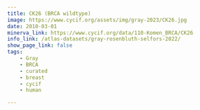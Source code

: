 ```yaml
---
title: CK26 (BRCA wildtype)
image: https://www.cycif.org/assets/img/gray-2023/CK26.jpg
date: 2010-03-01
minerva_link: https://www.cycif.org/data/110-Komen_BRCA/CK26
info_link: /atlas-datasets/gray-rosenbluth-selfors-2022/
show_page_link: false
tags:
    - Gray
    - BRCA
    - curated
    - breast
    - cycif
    - human

---
```

